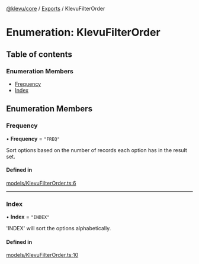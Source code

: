 [@klevu/core]() / [Exports](../modules.md) / KlevuFilterOrder

# Enumeration: KlevuFilterOrder

## Table of contents

### Enumeration Members

- [Frequency](KlevuFilterOrder.md#frequency)
- [Index](KlevuFilterOrder.md#index)

## Enumeration Members

### Frequency

• **Frequency** = ``"FREQ"``

Sort options based on the number of records each option has in the result
set.

#### Defined in

[models/KlevuFilterOrder.ts:6](https://github.com/klevultd/frontend-sdk/blob/1b37b18/packages/klevu-core/src/models/KlevuFilterOrder.ts#L6)

___

### Index

• **Index** = ``"INDEX"``

'INDEX' will sort the options alphabetically.

#### Defined in

[models/KlevuFilterOrder.ts:10](https://github.com/klevultd/frontend-sdk/blob/1b37b18/packages/klevu-core/src/models/KlevuFilterOrder.ts#L10)
